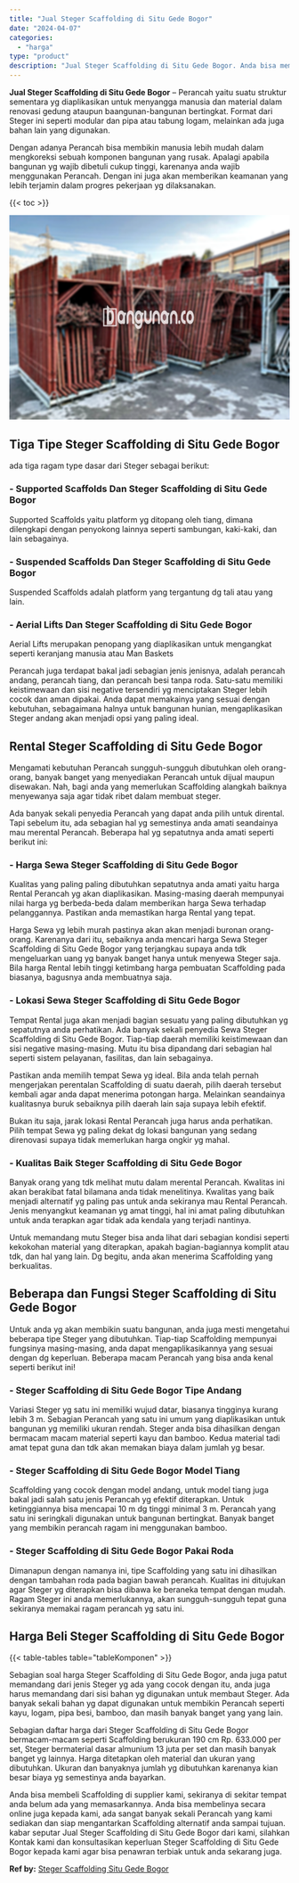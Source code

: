 ```yaml
---
title: "Jual Steger Scaffolding di Situ Gede Bogor"
date: "2024-04-07"
categories: 
  - "harga"
type: "product"
description: "Jual Steger Scaffolding di Situ Gede Bogor. Anda bisa membeli Scaffolding di supplier kami, sekiranya di sekitar tempat anda belum ada yang memasarkannya. An..."
---
```


**Jual Steger Scaffolding di Situ Gede Bogor** – Perancah yaitu suatu struktur sementara yg diaplikasikan untuk menyangga manusia dan material dalam renovasi gedung ataupun baangunan-bangunan bertingkat. Format dari Steger ini seperti modular dan pipa atau tabung logam, melainkan ada juga bahan lain yang digunakan.

Dengan adanya Perancah bisa membikin manusia lebih mudah dalam mengkoreksi sebuah komponen bangunan yang rusak. Apalagi apabila bangunan yg wajib dibetuli cukup tinggi, karenanya anda wajib menggunakan Perancah. Dengan ini juga akan memberikan keamanan yang lebih terjamin dalam progres pekerjaan yg dilaksanakan.

{{< toc >}}

![Jual Steger Scaffolding di Situ Gede Bogor](/images/sewa-scaffolding-steger-22.png)

## Tiga Tipe Steger Scaffolding di Situ Gede Bogor

ada tiga ragam type dasar dari Steger sebagai berikut:

### \- Supported Scaffolds Dan Steger Scaffolding di Situ Gede Bogor

Supported Scaffolds yaitu platform yg ditopang oleh tiang, dimana dilengkapi dengan penyokong lainnya seperti sambungan, kaki-kaki, dan lain sebagainya.

### \- Suspended Scaffolds Dan Steger Scaffolding di Situ Gede Bogor

Suspended Scaffolds adalah platform yang tergantung dg tali atau yang lain.

### \- Aerial Lifts Dan Steger Scaffolding di Situ Gede Bogor

Aerial Lifts merupakan penopang yang diaplikasikan untuk mengangkat seperti keranjang manusia atau Man Baskets

Perancah juga terdapat bakal jadi sebagian jenis jenisnya, adalah perancah andang, perancah tiang, dan perancah besi tanpa roda. Satu-satu memiliki keistimewaan dan sisi negative tersendiri yg menciptakan Steger lebih cocok dan aman dipakai. Anda dapat memakainya yang sesuai dengan kebutuhan, sebagaimana halnya untuk bangunan hunian, mengaplikasikan Steger andang akan menjadi opsi yang paling ideal.

## Rental Steger Scaffolding di Situ Gede Bogor

Mengamati kebutuhan Perancah sungguh-sungguh dibutuhkan oleh orang-orang, banyak banget yang menyediakan Perancah untuk dijual maupun disewakan. Nah, bagi anda yang memerlukan Scaffolding alangkah baiknya menyewanya saja agar tidak ribet dalam membuat steger.

Ada banyak sekali penyedia Perancah yang dapat anda pilih untuk dirental. Tapi sebelum itu, ada sebagian hal yg semestinya anda amati seandainya mau merental Perancah. Beberapa hal yg sepatutnya anda amati seperti berikut ini:

### \- Harga Sewa Steger Scaffolding di Situ Gede Bogor

Kualitas yang paling paling dibutuhkan sepatutnya anda amati yaitu harga Rental Perancah yg akan diaplikasikan. Masing-masing daerah mempunyai nilai harga yg berbeda-beda dalam memberikan harga Sewa terhadap pelanggannya. Pastikan anda memastikan harga Rental yang tepat.

Harga Sewa yg lebih murah pastinya akan akan menjadi buronan orang-orang. Karenanya dari itu, sebaiknya anda mencari harga Sewa Steger Scaffolding di Situ Gede Bogor yang terjangkau supaya anda tdk mengeluarkan uang yg banyak banget hanya untuk menyewa Steger saja. Bila harga Rental lebih tinggi ketimbang harga pembuatan Scaffolding pada biasanya, bagusnya anda membuatnya saja.

### \- Lokasi Sewa Steger Scaffolding di Situ Gede Bogor

Tempat Rental juga akan menjadi bagian sesuatu yang paling dibutuhkan yg sepatutnya anda perhatikan. Ada banyak sekali penyedia Sewa Steger Scaffolding di Situ Gede Bogor. Tiap-tiap daerah memiliki keistimewaan dan sisi negative masing-masing. Mutu itu bisa dipandang dari sebagian hal seperti sistem pelayanan, fasilitas, dan lain sebagainya.

Pastikan anda memilih tempat Sewa yg ideal. Bila anda telah pernah mengerjakan perentalan Scaffolding di suatu daerah, pilih daerah tersebut kembali agar anda dapat menerima potongan harga. Melainkan seandainya kualitasnya buruk sebaiknya pilih daerah lain saja supaya lebih efektif.

Bukan itu saja, jarak lokasi Rental Perancah juga harus anda perhatikan. Pilih tempat Sewa yg paling dekat dg lokasi bangunan yang sedang direnovasi supaya tidak memerlukan harga ongkir yg mahal.

### \- Kualitas Baik Steger Scaffolding di Situ Gede Bogor

Banyak orang yang tdk melihat mutu dalam merental Perancah. Kwalitas ini akan berakibat fatal bilamana anda tidak menelitinya. Kwalitas yang baik menjadi alternatif yg paling pas untuk anda sekiranya mau Rental Perancah. Jenis menyangkut keamanan yg amat tinggi, hal ini amat paling dibutuhkan untuk anda terapkan agar tidak ada kendala yang terjadi nantinya.

Untuk memandang mutu Steger bisa anda lihat dari sebagian kondisi seperti kekokohan material yang diterapkan, apakah bagian-bagiannya komplit atau tdk, dan hal yang lain. Dg begitu, anda akan menerima Scaffolding yang berkualitas.

## Beberapa dan Fungsi Steger Scaffolding di Situ Gede Bogor

Untuk anda yg akan membikin suatu bangunan, anda juga mesti mengetahui beberapa tipe Steger yang dibutuhkan. Tiap-tiap Scaffolding mempunyai fungsinya masing-masing, anda dapat mengaplikasikannya yang sesuai dengan dg keperluan. Beberapa macam Perancah yang bisa anda kenal seperti berikut ini!

### \- Steger Scaffolding di Situ Gede Bogor Tipe Andang

Variasi Steger yg satu ini memiliki wujud datar, biasanya tingginya kurang lebih 3 m. Sebagian Perancah yang satu ini umum yang diaplikasikan untuk bangunan yg memiliki ukuran rendah. Steger anda bisa dihasilkan dengan bermacam macam material seperti kayu dan bamboo. Kedua material tadi amat tepat guna dan tdk akan memakan biaya dalam jumlah yg besar.

### \- Steger Scaffolding di Situ Gede Bogor Model Tiang

Scaffolding yang cocok dengan model andang, untuk model tiang juga bakal jadi salah satu jenis Perancah yg efektif diterapkan. Untuk ketinggiannya bisa mencapai 10 m dg tinggi minimal 3 m. Perancah yang satu ini seringkali digunakan untuk bangunan bertingkat. Banyak banget yang membikin perancah ragam ini menggunakan bamboo.

### \- Steger Scaffolding di Situ Gede Bogor Pakai Roda

Dimanapun dengan namanya ini, tipe Scaffolding yang satu ini dihasilkan dengan tambahan roda pada bagian bawah perancah. Kualitas ini ditujukan agar Steger yg diterapkan bisa dibawa ke beraneka tempat dengan mudah. Ragam Steger ini anda memerlukannya, akan sungguh-sungguh tepat guna sekiranya memakai ragam perancah yg satu ini.

## Harga Beli Steger Scaffolding di Situ Gede Bogor

{{< table-tables table="tableKomponen" >}}

Sebagian soal harga Steger Scaffolding di Situ Gede Bogor, anda juga patut memandang dari jenis Steger yg ada yang cocok dengan itu, anda juga harus memandang dari sisi bahan yg digunakan untuk membaut Steger. Ada banyak sekali bahan yg dapat digunakan untuk membikin Perancah seperti kayu, logam, pipa besi, bamboo, dan masih banyak banget yang yang lain.

Sebagian daftar harga dari Steger Scaffolding di Situ Gede Bogor bermacam-macam seperti Scaffolding berukuran 190 cm Rp. 633.000 per set, Steger bermaterial dasar almunium 13 juta per set dan masih banyak banget yg lainnya. Harga ditetapkan oleh material dan ukuran yang dibutuhkan. Ukuran dan banyaknya jumlah yg dibutuhkan karenanya kian besar biaya yg semestinya anda bayarkan.

Anda bisa membeli Scaffolding di supplier kami, sekiranya di sekitar tempat anda belum ada yang memasarkannya. Anda bisa membelinya secara online juga kepada kami, ada sangat banyak sekali Perancah yang kami sediakan dan siap mengantarkan Scaffolding alternatif anda sampai tujuan. kabar seputar Jual Steger Scaffolding di Situ Gede Bogor dari kami, silahkan Kontak kami dan konsultasikan keperluan Steger Scaffolding di Situ Gede Bogor kepada kami agar bisa penawran terbiak untuk anda sekarang juga.

**Ref by:** [Steger Scaffolding Situ Gede Bogor](https://id.wikipedia.org/wiki/Steger)

